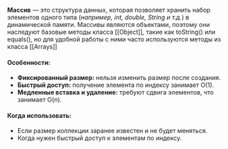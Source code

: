 **Массив** — это структура данных, которая позволяет хранить набор элементов одного типа (*например, int, double, String и т.д.*) в динамической памяти.
Массивы являются объектами, поэтому они наследуют базовые методы класса [[Object]], такие как toString() или equals(), но для удобной работы с ними часто используются методы из класса [[Arrays]]

#### Особенности: 
- **Фиксированный размер:** нельзя изменить размер после создания.
- **Быстрый доступ:** получение элемента по индексу занимает O(1).
- **Медленные вставка и удаление:** требуют сдвига элементов, что занимает O(n). 

#### Когда использовать:
- Если размер коллекции заранее известен и не будет меняться.
- Когда нужен быстрый доступ к элементам по индексу.